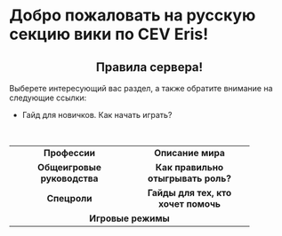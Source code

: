 <h1> Добро пожаловать на русскую секцию вики по CEV Eris!</h1>
  <h2 align="center"> Правила сервера!</h2>
Выберете интересующий вас раздел, а также обратите внимание на следующие ссылки:
<br><ul>
  <li>Гайд для новичков. Как начать играть?</li>
</ul> 
  <br>
  <table width="100%" cellspacing="0" cellpadding="5" align="center">
   <tr> 
     <td width="200" valign="center" align="center"><b>Профессии</b></td><td width="200" valign="center" align="center"><b>Описание мира</b></td>
   </tr>
  <tr>
    <td width="200" valign="center" align="center"><b>Общеигровые руководства</b></td><td width="200" valign="center" align="center"><b>Как правильно отыгрывать роль?</b></td>
  </tr>
  <tr>
    <td width="200" valign="center" align="center"><b>Спецроли</b></td><td width="200" valign="center" align="center"><b>Гайды для тех, кто хочет помочь</b></td>
  </tr>
  <tr>
    <td colspan=2 align="center"> <b>Игровые режимы</b> </td>
  </tr>
  </table>
